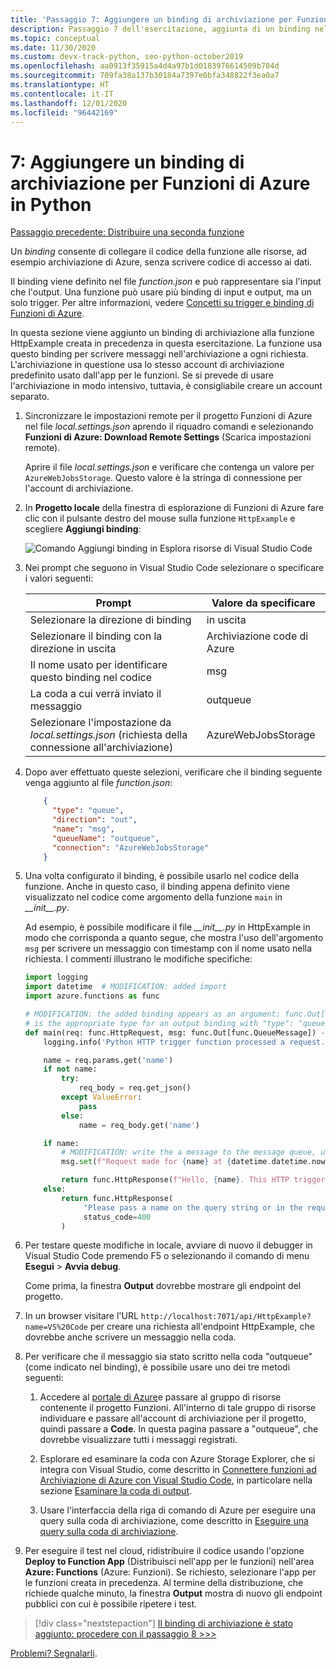 ```yaml
---
title: 'Passaggio 7: Aggiungere un binding di archiviazione per Funzioni di Azure serverless in Python con VS Code'
description: Passaggio 7 dell'esercitazione, aggiunta di un binding nel codice Python serverless per scrivere messaggi nell'archiviazione di Azure.
ms.topic: conceptual
ms.date: 11/30/2020
ms.custom: devx-track-python, seo-python-october2019
ms.openlocfilehash: aa0913f35915a4d4a97b1d0183976614509b704d
ms.sourcegitcommit: 709fa38a137b30184a7397e0bfa348822f3ea0a7
ms.translationtype: HT
ms.contentlocale: it-IT
ms.lasthandoff: 12/01/2020
ms.locfileid: "96442169"
---
```

# <a name="7-add-a-storage-binding-for-azure-functions-in-python"></a>7: Aggiungere un binding di archiviazione per Funzioni di Azure in Python

[Passaggio precedente: Distribuire una seconda funzione](tutorial-vs-code-serverless-python-06.md)

Un _binding_ consente di collegare il codice della funzione alle risorse, ad esempio archiviazione di Azure, senza scrivere codice di accesso ai dati.

Il binding viene definito nel file *function.json* e può rappresentare sia l'input che l'output. Una funzione può usare più binding di input e output, ma un solo trigger. Per altre informazioni, vedere [Concetti su trigger e binding di Funzioni di Azure](/azure/azure-functions/functions-triggers-bindings).

In questa sezione viene aggiunto un binding di archiviazione alla funzione HttpExample creata in precedenza in questa esercitazione. La funzione usa questo binding per scrivere messaggi nell'archiviazione a ogni richiesta. L'archiviazione in questione usa lo stesso account di archiviazione predefinito usato dall'app per le funzioni. Se si prevede di usare l'archiviazione in modo intensivo, tuttavia, è consigliabile creare un account separato.

1. Sincronizzare le impostazioni remote per il progetto Funzioni di Azure nel file *local.settings.json* aprendo il riquadro comandi e selezionando **Funzioni di Azure: Download Remote Settings** (Scarica impostazioni remote).

    Aprire il file *local.settings.json* e verificare che contenga un valore per `AzureWebJobsStorage`. Questo valore è la stringa di connessione per l'account di archiviazione.

1. In **Progetto locale** della finestra di esplorazione di Funzioni di Azure fare clic con il pulsante destro del mouse sulla funzione `HttpExample` e scegliere **Aggiungi binding**:

    ![Comando Aggiungi binding in Esplora risorse di Visual Studio Code](media/tutorial-vs-code-serverless-python/add-binding-command-to-azure-functions-in-visual-studio-code.png)

1. Nei prompt che seguono in Visual Studio Code selezionare o specificare i valori seguenti:

    | Prompt | Valore da specificare |
    | --- | --- |
    | Selezionare la direzione di binding | in uscita |
    | Selezionare il binding con la direzione in uscita | Archiviazione code di Azure |
    | Il nome usato per identificare questo binding nel codice | msg |
    | La coda a cui verrà inviato il messaggio | outqueue |
    | Selezionare l'impostazione da *local.settings.json* (richiesta della connessione all'archiviazione) | AzureWebJobsStorage |

1. Dopo aver effettuato queste selezioni, verificare che il binding seguente venga aggiunto al file *function.json*:

    ```json
        {
          "type": "queue",
          "direction": "out",
          "name": "msg",
          "queueName": "outqueue",
          "connection": "AzureWebJobsStorage"
        }
    ```

1. Una volta configurato il binding, è possibile usarlo nel codice della funzione. Anche in questo caso, il binding appena definito viene visualizzato nel codice come argomento della funzione `main` in *\_\_init\_\_.py*.

    Ad esempio, è possibile modificare il file *\_\_init\_\_.py* in HttpExample in modo che corrisponda a quanto segue, che mostra l'uso dell'argomento `msg` per scrivere un messaggio con timestamp con il nome usato nella richiesta. I commenti illustrano le modifiche specifiche:

    ```python
    import logging
    import datetime  # MODIFICATION: added import
    import azure.functions as func

    # MODIFICATION: the added binding appears as an argument; func.Out[func.QueueMessage]
    # is the appropriate type for an output binding with "type": "queue" (in function.json).
    def main(req: func.HttpRequest, msg: func.Out[func.QueueMessage]) -> func.HttpResponse:
        logging.info('Python HTTP trigger function processed a request.')

        name = req.params.get('name')
        if not name:
            try:
                req_body = req.get_json()
            except ValueError:
                pass
            else:
                name = req_body.get('name')

        if name:
            # MODIFICATION: write the a message to the message queue, using msg.set
            msg.set(f"Request made for {name} at {datetime.datetime.now()}")

            return func.HttpResponse(f"Hello, {name}. This HTTP triggered function executed successfully.")
        else:
            return func.HttpResponse(
                 "Please pass a name on the query string or in the request body",
                 status_code=400
            )
    ```

1. Per testare queste modifiche in locale, avviare di nuovo il debugger in Visual Studio Code premendo F5 o selezionando il comando di menu **Esegui** > **Avvia debug**.

    Come prima, la finestra **Output** dovrebbe mostrare gli endpoint del progetto.

1. In un browser visitare l'URL `http://localhost:7071/api/HttpExample?name=VS%20Code` per creare una richiesta all'endpoint HttpExample, che dovrebbe anche scrivere un messaggio nella coda.

1. Per verificare che il messaggio sia stato scritto nella coda "outqueue" (come indicato nel binding), è possibile usare uno dei tre metodi seguenti:

    1. Accedere al [portale di Azure](https://portal.azure.com)e passare al gruppo di risorse contenente il progetto Funzioni. All'interno di tale gruppo di risorse individuare e passare all'account di archiviazione per il progetto, quindi passare a **Code**. In questa pagina passare a "outqueue", che dovrebbe visualizzare tutti i messaggi registrati.

    1. Esplorare ed esaminare la coda con Azure Storage Explorer, che si integra con Visual Studio, come descritto in [Connettere funzioni ad Archiviazione di Azure con Visual Studio Code](/azure/azure-functions/functions-add-output-binding-storage-queue-vs-code), in particolare nella sezione [Esaminare la coda di output](/azure/azure-functions/functions-add-output-binding-storage-queue-vs-code#examine-the-output-queue).

    1. Usare l'interfaccia della riga di comando di Azure per eseguire una query sulla coda di archiviazione, come descritto in [Eseguire una query sulla coda di archiviazione](/azure/azure-functions/functions-add-output-binding-storage-queue-cli?pivots=programming-language-python).

1. Per eseguire il test nel cloud, ridistribuire il codice usando l'opzione **Deploy to Function App** (Distribuisci nell'app per le funzioni) nell'area **Azure: Functions** (Azure: Funzioni). Se richiesto, selezionare l'app per le funzioni creata in precedenza. Al termine della distribuzione, che richiede qualche minuto, la finestra **Output** mostra di nuovo gli endpoint pubblici con cui è possibile ripetere i test.

> [!div class="nextstepaction"]
> [Il binding di archiviazione è stato aggiunto: procedere con il passaggio 8 >>>](tutorial-vs-code-serverless-python-08.md)

[Problemi? Segnalarli](https://aka.ms/python-functions-qs-ms-survey).
